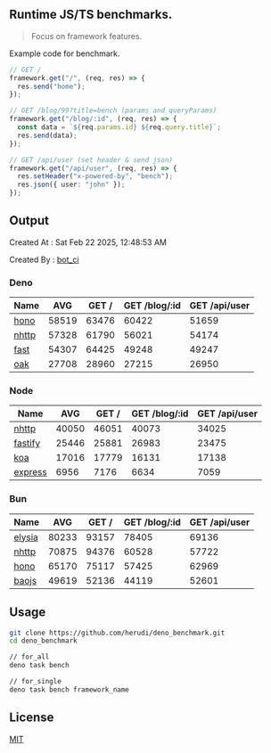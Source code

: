 ## Runtime JS/TS benchmarks.

> Focus on framework features.

Example code for benchmark.
```ts
// GET /
framework.get("/", (req, res) => {
  res.send("home");
});

// GET /blog/99?title=bench (params and queryParams)
framework.get("/blog/:id", (req, res) => {
  const data = `${req.params.id} ${req.query.title}`;
  res.send(data);
});

// GET /api/user (set header & send json)
framework.get("/api/user", (req, res) => {
  res.setHeader("x-powered-by", "bench");
  res.json({ user: "john" });
});
```

## Output
Created At : Sat Feb 22 2025, 12:48:53 AM

Created By : [bot_ci](https://github.com/herudi/deno_benchmarks/commits?author=github-actions%5Bbot%5D)


### Deno
|Name|AVG|GET /|GET /blog/:id|GET /api/user|
|----|----|----|----|----|
|[hono](https://github.com/honojs/hono)|58519|63476|60422|51659|
|[nhttp](https://github.com/nhttp/nhttp)|57328|61790|56021|54174|
|[fast](https://github.com/danteissaias/fast)|54307|64425|49248|49247|
|[oak](https://github.com/oakserver/oak)|27708|28960|27215|26950|
  


### Node
|Name|AVG|GET /|GET /blog/:id|GET /api/user|
|----|----|----|----|----|
|[nhttp](https://github.com/nhttp/nhttp)|40050|46051|40073|34025|
|[fastify](https://github.com/fastify/fastify)|25446|25881|26983|23475|
|[koa](https://github.com/koajs/koa)|17016|17779|16131|17138|
|[express](https://github.com/expressjs/express)|6956|7176|6634|7059|
  


### Bun
|Name|AVG|GET /|GET /blog/:id|GET /api/user|
|----|----|----|----|----|
|[elysia](https://github.com/elysiajs/elysia)|80233|93157|78405|69136|
|[nhttp](https://github.com/nhttp/nhttp)|70875|94376|60528|57722|
|[hono](https://github.com/honojs/hono)|65170|75117|57425|62969|
|[baojs](https://github.com/mattreid1/baojs)|49619|52136|44119|52601|
  



## Usage

```bash
git clone https://github.com/herudi/deno_benchmark.git
cd deno_benchmark

// for_all
deno task bench

// for_single
deno task bench framework_name
```

## License

[MIT](LICENSE)

